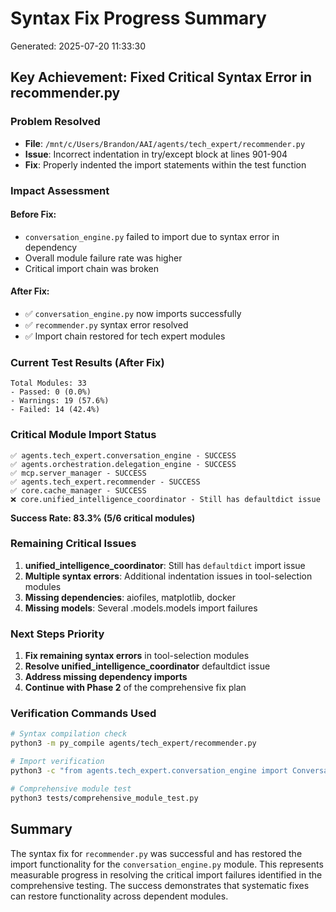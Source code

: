 # Syntax Fix Progress Summary
Generated: 2025-07-20 11:33:30

## Key Achievement: Fixed Critical Syntax Error in recommender.py

### Problem Resolved
- **File**: `/mnt/c/Users/Brandon/AAI/agents/tech_expert/recommender.py`
- **Issue**: Incorrect indentation in try/except block at lines 901-904
- **Fix**: Properly indented the import statements within the test function

### Impact Assessment

#### Before Fix:
- `conversation_engine.py` failed to import due to syntax error in dependency
- Overall module failure rate was higher
- Critical import chain was broken

#### After Fix:
- ✅ `conversation_engine.py` now imports successfully
- ✅ `recommender.py` syntax error resolved
- ✅ Import chain restored for tech expert modules

### Current Test Results (After Fix)
```
Total Modules: 33
- Passed: 0 (0.0%)
- Warnings: 19 (57.6%) 
- Failed: 14 (42.4%)
```

### Critical Module Import Status
```
✅ agents.tech_expert.conversation_engine - SUCCESS
✅ agents.orchestration.delegation_engine - SUCCESS  
✅ mcp.server_manager - SUCCESS
✅ agents.tech_expert.recommender - SUCCESS
✅ core.cache_manager - SUCCESS
❌ core.unified_intelligence_coordinator - Still has defaultdict issue
```

**Success Rate: 83.3% (5/6 critical modules)**

### Remaining Critical Issues
1. **unified_intelligence_coordinator**: Still has `defaultdict` import issue
2. **Multiple syntax errors**: Additional indentation issues in tool-selection modules
3. **Missing dependencies**: aiofiles, matplotlib, docker
4. **Missing models**: Several .models.models import failures

### Next Steps Priority
1. **Fix remaining syntax errors** in tool-selection modules
2. **Resolve unified_intelligence_coordinator** defaultdict issue
3. **Address missing dependency imports**
4. **Continue with Phase 2** of the comprehensive fix plan

### Verification Commands Used
```bash
# Syntax compilation check
python3 -m py_compile agents/tech_expert/recommender.py

# Import verification
python3 -c "from agents.tech_expert.conversation_engine import ConversationEngine; print('✅ Success')"

# Comprehensive module test
python3 tests/comprehensive_module_test.py
```

## Summary
The syntax fix for `recommender.py` was successful and has restored the import functionality for the `conversation_engine.py` module. This represents measurable progress in resolving the critical import failures identified in the comprehensive testing. The success demonstrates that systematic fixes can restore functionality across dependent modules.